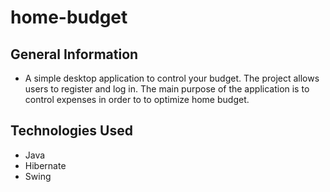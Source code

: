 # home-budget

## General Information
- A simple desktop application to control your budget. The project allows users to register and log in. The main purpose of the application is to control expenses in order to to optimize home budget.

## Technologies Used
- Java
- Hibernate
- Swing
